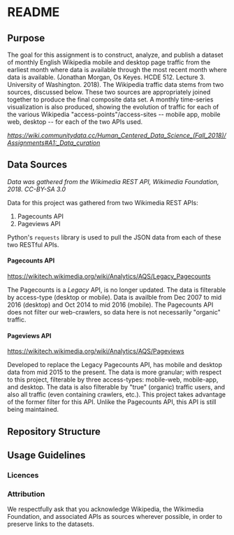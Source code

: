 # README

## Purpose 

The goal for this assignment is to construct, analyze, and publish a dataset of monthly English Wikipedia mobile and desktop page traffic from the earliest month where data is available through the most recent month where data is available. (Jonathan Morgan, Os Keyes. HCDE 512. Lecture 3. University of Washington. 2018). The Wikipedia traffic data stems from two sources, discussed below. These two sources are appropriately joined together to produce the final composite data set. A monthly time-series visualization is also produced, showing the evolution of traffic for each of the various Wikipedia "access-points"/access-sites -- mobile app, mobile web, desktop -- for each of the two APIs used. 

*https://wiki.communitydata.cc/Human_Centered_Data_Science_(Fall_2018)/Assignments#A1:_Data_curation*

## Data Sources

*Data was gathered from the Wikimedia REST API, Wikimedia Foundation, 2018. CC-BY-SA 3.0*

Data for this project was gathered from two Wikimedia REST APIs: 
  1. Pagecounts API 
  2. Pageviews API 
  
Python's `requests` library is used to pull the JSON data from each of these two RESTful APIs. 
  
#### Pagecounts API 
https://wikitech.wikimedia.org/wiki/Analytics/AQS/Legacy_Pagecounts

The Pagecounts is a *Legacy* API, is no longer updated. The data is filterable by access-type (desktop or mobile). Data is availble from Dec 2007 to mid 2016 (desktop) and Oct 2014 to mid 2016 (mobile). The Pagecounts API does not filter our web-crawlers, so data here is not necessarily "organic" traffic. 

#### Pageviews API
https://wikitech.wikimedia.org/wiki/Analytics/AQS/Pageviews

Developed to replace the Legacy Pagecounts API, has mobile and desktop data from mid 2015 to the present. The data is more granular; with respect to this project, filterable by three access-types: mobile-web, mobile-app, and desktop. The data is also filterable by "true" (organic) traffic users, and also all traffic (even containing crawlers, etc.). This project takes advantage of the former filter for this API. Unlike the Pagecounts API, this API is still being maintained. 

## Repository Structure 



## Usage Guidelines 
### Licences
### Attribution 
We respectfully ask that you acknowledge Wikipedia, the Wikimedia Foundation, and associated APIs as sources wherever possible, in order to preserve links to the datasets.
